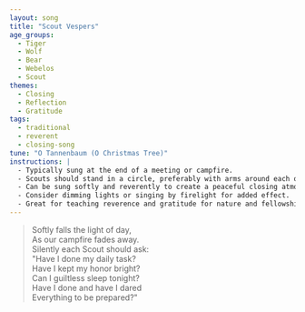 ```yaml
---
layout: song
title: "Scout Vespers"
age_groups:
  - Tiger
  - Wolf
  - Bear
  - Webelos
  - Scout
themes:
  - Closing
  - Reflection
  - Gratitude
tags:
  - traditional
  - reverent
  - closing-song
tune: "O Tannenbaum (O Christmas Tree)"
instructions: |
  - Typically sung at the end of a meeting or campfire.
  - Scouts should stand in a circle, preferably with arms around each other's shoulders.
  - Can be sung softly and reverently to create a peaceful closing atmosphere.
  - Consider dimming lights or singing by firelight for added effect.
  - Great for teaching reverence and gratitude for nature and fellowship.
---
```


> Softly falls the light of day,  
> As our campfire fades away.  
> Silently each Scout should ask:  
> "Have I done my daily task?  
> Have I kept my honor bright?  
> Can I guiltless sleep tonight?  
> Have I done and have I dared  
> Everything to be prepared?"
